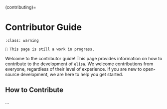 (contributing)=

# Contributor Guide

```{admonition} Warning
:class: warning

🚧 This page is still a work in progress.
```

Welcome to the contributor guide! This page provides information on how to contribute to the development of ``elisa``. We welcome contributions from everyone, regardless of their level of experience. If you are new to open-source development, we are here to help you get started.

## How to Contribute

...
